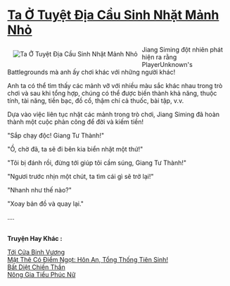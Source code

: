 <a href="https://truyenwiki.net/ta-o-tuyet-dia-cau-sinh-nhat-manh-nho.35061/" title="Ta Ở Tuyệt Địa Cầu Sinh Nhặt Mảnh Nhỏ"><h1>Ta Ở Tuyệt Địa Cầu Sinh Nhặt Mảnh Nhỏ</h1></a><div style="display:table"><img align="right" style="float: left; padding: 10px;" src="https://truyenwiki.net/a/img/str/src/35061.jpg" alt="Ta Ở Tuyệt Địa Cầu Sinh Nhặt Mảnh Nhỏ">Jiang Siming đột nhiên phát hiện ra rằng PlayerUnknown&#39;s Battlegrounds mà anh ấy chơi khác với những người khác!<p></p> Anh ta có thể tìm thấy các mảnh vỡ với nhiều màu sắc khác nhau trong trò chơi và sau khi tổng hợp, chúng có thể được biến thành khả năng, thuộc tính, tài năng, tiền bạc, đồ cổ, thậm chí cả thuốc, bài tập, v.v.<p></p> Dựa vào việc liên tục nhặt các mảnh trong trò chơi, Jiang Siming đã hoàn thành một cuộc phản công để đời và kiếm tiền!<p></p> "Sắp chạy độc! Giang Tư Thành!"<p></p> "Ồ, chờ đã, ta sẽ đi bên kia biển nhặt một thứ!"<p></p> "Tôi bị đánh rồi, đừng tới giúp tôi cầm súng, Giang Tư Thành!"<p></p> "Ngươi trước nhịn một chút, ta tìm cái gì sẽ trở lại!"<p></p> "Nhanh như thế nào?"<p></p> "Xoay bản đồ và quay lại."<p></p> ....</div><p><br><b>Truyện Hay Khác :</b></p><a href="https://truyenwiki.net/toi-cua-binh-vuong.36104/" alt="Tới Cửa Binh Vương">Tới Cửa Binh Vương</a><br/><a href="https://sangtacviet.wordpress.com/2020/10/22/mat-the-co-diem-ngot-hon-an-tong-thong-tien-sinh/" alt="Mật Thê Có Điểm Ngọt: Hôn An, Tổng Thống Tiên Sinh!">Mật Thê Có Điểm Ngọt: Hôn An, Tổng Thống Tiên Sinh!</a><br/><a href="https://sangtacviet.wordpress.com/2020/10/22/bat-diet-chien-than/" alt="Bất Diệt Chiến Thần">Bất Diệt Chiến Thần</a><br/><a href="https://github.com/nownovels/topcv/tree/master/truyenhay/35434" alt="Nông Gia Tiểu Phúc Nữ">Nông Gia Tiểu Phúc Nữ</a><br/>